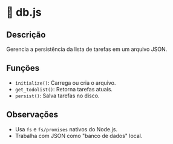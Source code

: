 # 📄 db.js

## Descrição
Gerencia a persistência da lista de tarefas em um arquivo JSON.

## Funções

- `initialize()`: Carrega ou cria o arquivo.
- `get_todolist()`: Retorna tarefas atuais.
- `persist()`: Salva tarefas no disco.

## Observações
- Usa `fs` e `fs/promises` nativos do Node.js.
- Trabalha com JSON como "banco de dados" local.